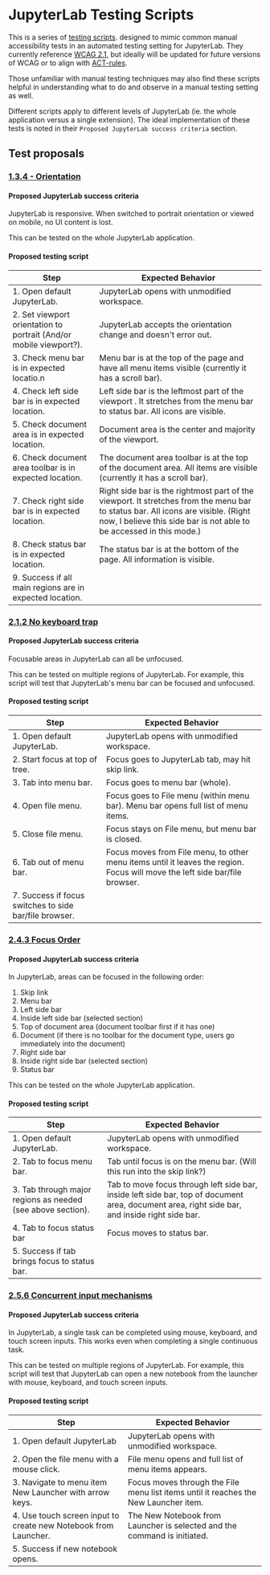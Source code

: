 # JupyterLab Testing Scripts

This is a series of [testing scripts](https://en.wikipedia.org/wiki/Test_script). designed to mimic common manual accessibility tests in an automated testing setting for JupyterLab. They currently reference [WCAG 2.1](https://www.w3.org/TR/WCAG21/), but ideally will be updated for future versions of WCAG or to align with [ACT-rules](https://act-rules.github.io/rules/).

Those unfamiliar with manual testing techniques may also find these scripts helpful in understanding what to do and observe in a manual testing setting as well.

Different scripts apply to different levels of JupyterLab (ie. the whole application versus a single extension). The ideal implementation of these tests is noted in their `Proposed JupyterLab success criteria` section.

## Test proposals

### [1.3.4 - Orientation](https://www.w3.org/WAI/WCAG21/quickref/#orientation)

#### Proposed JupyterLab success criteria

JupyterLab is responsive. When switched to portrait orientation or viewed on mobile, no UI content is lost.

This can be tested on the whole JupyterLab application.

#### Proposed testing script

| Step | Expected Behavior | 
|-----|-----|
| 1. Open default JupyterLab. | JupyterLab opens with unmodified workspace. |
| 2. Set viewport orientation to portrait (And/or mobile viewport?). | JupyterLab accepts the orientation change and doesn't error out. |
| 3. Check menu bar is in expected locatio.n |  Menu bar is at the top of the page and have all menu items visible (currently it has a scroll bar).| 
| 4. Check left side bar is in expected location. | Left side bar is the leftmost part of the viewport . It stretches from the menu bar to status bar. All icons are visible. |
| 5. Check document area is in expected location. | Document area is the center and majority of the viewport. |
| 6. Check document area toolbar is in expected location. | The document area toolbar is at the top of the document area. All items are visible (currently it has a scroll bar).|
| 7. Check right side bar is in expected location. | Right side bar is the rightmost part of the viewport. It stretches from the menu bar to status bar. All icons are visible. (Right now, I believe this side bar is not able to be accessed in this mode.) |
| 8. Check status bar is in expected location. | The status bar is at the bottom of the page. All information is visible.|
| 9. Success if all main regions are in expected location. | | 

### [2.1.2 No keyboard trap](https://www.w3.org/WAI/WCAG21/quickref/#no-keyboard-trap)

#### Proposed JupyterLab success criteria

Focusable areas in JupyterLab can all be unfocused.

This can be tested on multiple regions of JupyterLab. For example, this script will test that JupyterLab's menu bar can be focused and unfocused.

#### Proposed testing script

| Step | Expected Behavior | 
|-----|-----|
| 1. Open default JupyterLab. | JupyterLab opens with unmodified workspace. |
| 2. Start focus at top of tree. | Focus goes to JupyterLab tab, may hit skip link. |
| 3. Tab into menu bar. | Focus goes to menu bar (whole). | 
| 4. Open file menu. | Focus goes to File menu (within menu bar). Menu bar opens full list of menu items. |
| 5. Close file menu. | Focus stays on File menu, but menu bar is closed. |
| 6. Tab out of menu bar. | Focus moves from File menu, to other menu items until it leaves the region. Focus will move the left side bar/file browser. |
| 7. Success if focus switches to side bar/file browser. |  |


### [2.4.3 Focus Order](https://www.w3.org/WAI/WCAG21/quickref/#focus-order)

#### Proposed JupyterLab success criteria

In JupyterLab, areas can be focused in the following order: 

1. Skip link
2. Menu bar
3. Left side bar
4. Inside left side bar (selected section)
5. Top of document area (document toolbar first if it has one)
6. Document (if there is no toolbar for the document type, users go immediately into the document)
7. Right side bar
8. Inside right side bar (selected section)
9. Status bar

This can be tested on the whole JupyterLab application.

#### Proposed testing script

| Step | Expected Behavior | 
|-----|-----|
| 1. Open default JupyterLab. | JupyterLab opens with unmodified workspace. |
| 2. Tab to focus menu bar. | Tab until focus is on the menu bar. (Will this run into the skip link?) |
| 3. Tab through major regions as needed (see above section). | Tab to move focus through left side bar, inside left side bar, top of document area, document area, right side bar, and inside right side bar. | 
| 4. Tab to focus status bar | Focus moves to status bar. |
| 5. Success if tab brings focus to status bar. |  |

### [2.5.6 Concurrent input mechanisms](https://www.w3.org/WAI/WCAG21/quickref/#concurrent-input-mechanisms)

#### Proposed JupyterLab success criteria

In JupyterLab, a single task can be completed using mouse, keyboard, and touch screen inputs. This works even when completing a single continuous task.

This can be tested on multiple regions of JupyterLab. For example, this script will test that JupyterLab can open a new notebook from the launcher with mouse, keyboard, and touch screen inputs.

#### Proposed testing script

| Step | Expected Behavior | 
|-----|-----|
| 1. Open default JupyterLab | JupyterLab opens with unmodified workspace. | 
| 2. Open the file menu with a mouse click. | File menu opens and full list of menu items appears. |
| 3. Navigate to menu item New Launcher with arrow keys. | Focus moves through the File menu list items until it reaches the New Launcher item. | 
| 4. Use touch screen input to create new Notebook from Launcher. | The New Notebook from Launcher is selected and the command is initiated. |
| 5. Success if new notebook opens. |  |